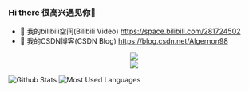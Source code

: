 ### Hi there 很高兴遇见你👋

<!--
**Algernon98/Algernon98** is a ✨ _special_ ✨ repository because its `README.md` (this file) appears on your GitHub profile.

Here are some ideas to get you started:

- 🔭 我的bilibili空间(Bilibili Video) https://space.bilibili.com/281724502
- 🌱 我的CSDN博客(CSDN Blog) https://blog.csdn.net/Algernon98

- 🤔 I’m looking for help with ...
- 💬 Ask me about ...
- 📫 How to reach me: ...
- 😄 Pronouns: ...
- ⚡ Fun fact: ...
-->
- 🔭 我的bilibili空间(Bilibili Video) https://space.bilibili.com/281724502
- 🌱 我的CSDN博客(CSDN Blog) https://blog.csdn.net/Algernon98

<div align="center"> <img src="https://metrics.lecoq.io/Algernon98?template=classic&config.timezone=Asia%2FShanghai"> </div>

<div align="center"> <img src="https://github-profile-trophy.vercel.app/?username=Algernon98" /> </div>

![Github Stats](https://github-readme-stats.vercel.app/api?username=Algernon98&show_icons=true&theme=light&count_private=true)
![Most Used Languages](https://github-readme-stats.vercel.app/api/top-langs/?username=Algernon98&theme=light&layout=compact)

